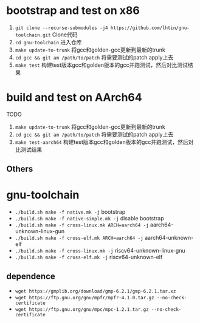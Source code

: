 # bootstrap and test on x86

1. `git clone --recurse-submodules -j4 https://github.com/lhtin/gnu-toolchain.git` Clone代码
2. `cd gnu-toolchain` 进入仓库
3. `make update-to-trunk` 将gcc和golden-gcc更新到最新的trunk
4. `cd gcc && git am /path/to/patch` 将需要测试的patch apply上去
5. `make test` 构建test版本gcc和golden版本的gcc并跑测试，然后对比测试结果

# build and test on AArch64

TODO

1. `make update-to-trunk` 将gcc和golden-gcc更新到最新的trunk
2. `cd gcc && git am /path/to/patch` 将需要测试的patch apply上去
3. `make test-aarch64` 构建test版本gcc和golden版本的gcc并跑测试，然后对比测试结果

## Others

# gnu-toolchain

- `./build.sh make -f native.mk -j` bootstrap
- `./build.sh make -f native-simple.mk -j` disable bootstrap
- `./build.sh make -f cross-linux.mk ARCH=aarch64 -j` aarch64-unknown-linux-gun
- `./build.sh make -f cross-elf.mk ARCH=aarch64 -j` aarch64-unknown-elf
- `./build.sh make -f cross-linux.mk -j` riscv64-unknown-linux-gnu
- `./build.sh make -f cross-elf.mk -j` riscv64-unknown-elf

## dependence

- `wget https://gmplib.org/download/gmp-6.2.1/gmp-6.2.1.tar.xz`
- `wget https://ftp.gnu.org/gnu/mpfr/mpfr-4.1.0.tar.gz --no-check-certificate`
- `wget https://ftp.gnu.org/gnu/mpc/mpc-1.2.1.tar.gz --no-check-certificate`
